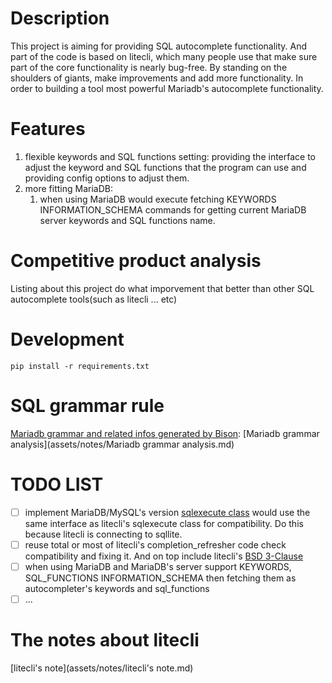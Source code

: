 # Description
This project is aiming for providing SQL autocomplete functionality. And part of the code is based on litecli, which many people use that make sure part of the core functionality is nearly bug-free. By standing on the shoulders of giants, make improvements and add more functionality. In order to building a tool most powerful Mariadb's autocomplete functionality. 

# Features
1. flexible keywords and SQL functions setting: providing the interface to adjust the keyword and SQL functions that the program can use and providing config options to adjust them.
2. more fitting MariaDB: 
    1. when using MariaDB would execute fetching KEYWORDS INFORMATION_SCHEMA commands for getting current MariaDB server keywords and SQL functions name.

# Competitive product analysis
Listing about this project do what imporvement that better than other SQL autocomplete tools(such as litecli ... etc)

# Development
```shell
pip install -r requirements.txt
```

# SQL grammar rule 
[Mariadb grammar and related infos generated by Bison](https://gist.github.com/a97410985/8c0a04b1e95335c2c3114721ccc6edce): [Mariadb grammar analysis](assets/notes/Mariadb grammar analysis.md)

# TODO LIST
- [ ] implement MariaDB/MySQL's version [sqlexecute class](https://github.com/dbcli/litecli/blob/master/litecli/sqlexecute.py)
    would use the same interface as litecli's sqlexecute class for compatibility. Do this because litecli is connecting to sqllite.
- [ ] reuse total or most of litecli's completion_refresher code
      check compatibility and fixing it. And on top include litecli's [BSD 3-Clause](https://github.com/dbcli/litecli/blob/22ff7eaf1775ecd272a111bbb344cecc8d1f7c5a/LICENSE)
- [ ] when using MariaDB and MariaDB's server support KEYWORDS, SQL_FUNCTIONS INFORMATION_SCHEMA then fetching them as autocompleter's keywords and sql_functions
- [ ] ...

# The notes about litecli
[litecli's note](assets/notes/litecli's note.md)
